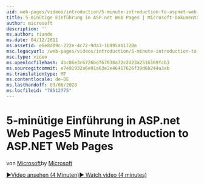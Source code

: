 ```yaml
---
uid: web-pages/videos/introduction/5-minute-introduction-to-aspnet-web-pages
title: 5-minütige Einführung in ASP.net Web Pages | Microsoft-Dokumentation
author: microsoft
description: ''
ms.author: riande
ms.date: 04/12/2011
ms.assetid: e6e8d09c-722e-4c72-9da3-1b995ab1720e
msc.legacyurl: /web-pages/videos/introduction/5-minute-introduction-to-aspnet-web-pages
msc.type: video
ms.openlocfilehash: 4bc86e3c6726bdf67030a72c2d23a2516169fcb3
ms.sourcegitcommit: e7e91932a6e91a63e2e46417626f39d6b244a3ab
ms.translationtype: MT
ms.contentlocale: de-DE
ms.lasthandoff: 03/06/2020
ms.locfileid: "78512775"
---
```

# <a name="5-minute-introduction-to-aspnet-web-pages"></a><span data-ttu-id="84fea-102">5-minütige Einführung in ASP.net Web Pages</span><span class="sxs-lookup"><span data-stu-id="84fea-102">5 Minute Introduction to ASP.NET Web Pages</span></span>

<span data-ttu-id="84fea-103">von [Microsoft](https://github.com/microsoft)</span><span class="sxs-lookup"><span data-stu-id="84fea-103">by [Microsoft](https://github.com/microsoft)</span></span>

[<span data-ttu-id="84fea-104">&#9654;Video ansehen (4 Minuten)</span><span class="sxs-lookup"><span data-stu-id="84fea-104">&#9654; Watch video (4 minutes)</span></span>](https://channel9.msdn.com/Blogs/ASP-NET-Site-Videos/5-minute-introduction-to-aspnet-web-pages)
